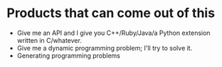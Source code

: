 # Products that can come out of this

- Give me an API and I give you C++/Ruby/Java/a Python extension written in C/whatever.
- Give me a dynamic programming problem; I'll try to solve it.
- Generating programming problems